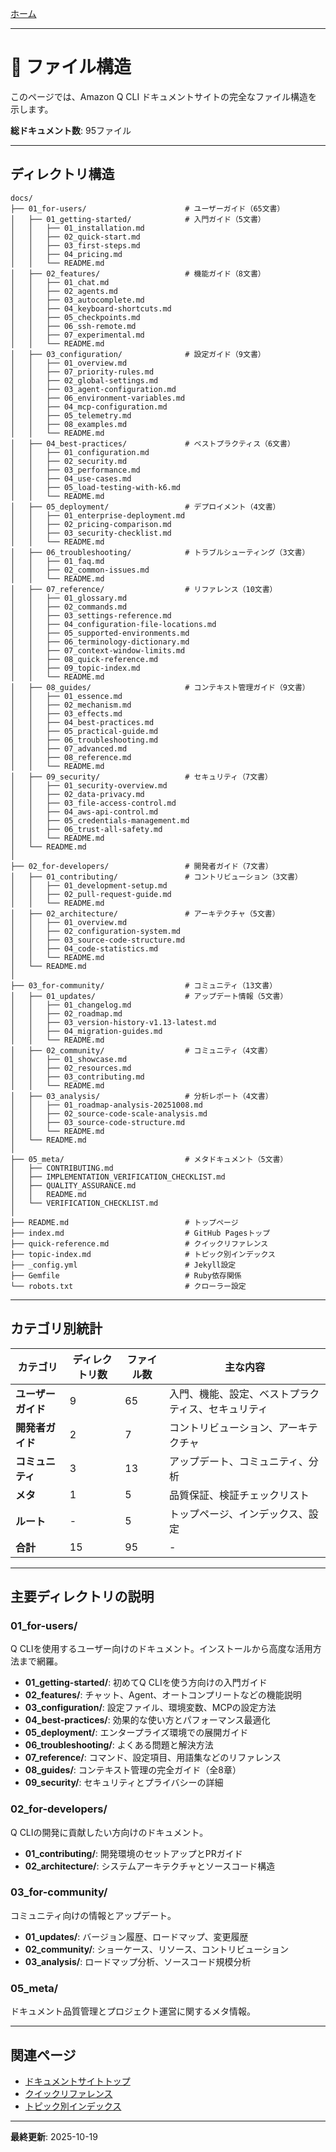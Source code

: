 [ホーム](README.md)

---

# 📁 ファイル構造

このページでは、Amazon Q CLI ドキュメントサイトの完全なファイル構造を示します。

**総ドキュメント数**: 95ファイル

---

## ディレクトリ構造

```
docs/
├── 01_for-users/                      # ユーザーガイド（65文書）
│   ├── 01_getting-started/            # 入門ガイド（5文書）
│   │   ├── 01_installation.md
│   │   ├── 02_quick-start.md
│   │   ├── 03_first-steps.md
│   │   ├── 04_pricing.md
│   │   └── README.md
│   ├── 02_features/                   # 機能ガイド（8文書）
│   │   ├── 01_chat.md
│   │   ├── 02_agents.md
│   │   ├── 03_autocomplete.md
│   │   ├── 04_keyboard-shortcuts.md
│   │   ├── 05_checkpoints.md
│   │   ├── 06_ssh-remote.md
│   │   ├── 07_experimental.md
│   │   └── README.md
│   ├── 03_configuration/              # 設定ガイド（9文書）
│   │   ├── 01_overview.md
│   │   ├── 07_priority-rules.md
│   │   ├── 02_global-settings.md
│   │   ├── 03_agent-configuration.md
│   │   ├── 06_environment-variables.md
│   │   ├── 04_mcp-configuration.md
│   │   ├── 05_telemetry.md
│   │   ├── 08_examples.md
│   │   └── README.md
│   ├── 04_best-practices/             # ベストプラクティス（6文書）
│   │   ├── 01_configuration.md
│   │   ├── 02_security.md
│   │   ├── 03_performance.md
│   │   ├── 04_use-cases.md
│   │   ├── 05_load-testing-with-k6.md
│   │   └── README.md
│   ├── 05_deployment/                 # デプロイメント（4文書）
│   │   ├── 01_enterprise-deployment.md
│   │   ├── 02_pricing-comparison.md
│   │   ├── 03_security-checklist.md
│   │   └── README.md
│   ├── 06_troubleshooting/            # トラブルシューティング（3文書）
│   │   ├── 01_faq.md
│   │   ├── 02_common-issues.md
│   │   └── README.md
│   ├── 07_reference/                  # リファレンス（10文書）
│   │   ├── 01_glossary.md
│   │   ├── 02_commands.md
│   │   ├── 03_settings-reference.md
│   │   ├── 04_configuration-file-locations.md
│   │   ├── 05_supported-environments.md
│   │   ├── 06_terminology-dictionary.md
│   │   ├── 07_context-window-limits.md
│   │   ├── 08_quick-reference.md
│   │   ├── 09_topic-index.md
│   │   └── README.md
│   ├── 08_guides/                     # コンテキスト管理ガイド（9文書）
│   │   ├── 01_essence.md
│   │   ├── 02_mechanism.md
│   │   ├── 03_effects.md
│   │   ├── 04_best-practices.md
│   │   ├── 05_practical-guide.md
│   │   ├── 06_troubleshooting.md
│   │   ├── 07_advanced.md
│   │   ├── 08_reference.md
│   │   └── README.md
│   ├── 09_security/                   # セキュリティ（7文書）
│   │   ├── 01_security-overview.md
│   │   ├── 02_data-privacy.md
│   │   ├── 03_file-access-control.md
│   │   ├── 04_aws-api-control.md
│   │   ├── 05_credentials-management.md
│   │   ├── 06_trust-all-safety.md
│   │   └── README.md
│   └── README.md
│
├── 02_for-developers/                 # 開発者ガイド（7文書）
│   ├── 01_contributing/               # コントリビューション（3文書）
│   │   ├── 01_development-setup.md
│   │   ├── 02_pull-request-guide.md
│   │   └── README.md
│   ├── 02_architecture/               # アーキテクチャ（5文書）
│   │   ├── 01_overview.md
│   │   ├── 02_configuration-system.md
│   │   ├── 03_source-code-structure.md
│   │   ├── 04_code-statistics.md
│   │   └── README.md
│   └── README.md
│
├── 03_for-community/                  # コミュニティ（13文書）
│   ├── 01_updates/                    # アップデート情報（5文書）
│   │   ├── 01_changelog.md
│   │   ├── 02_roadmap.md
│   │   ├── 03_version-history-v1.13-latest.md
│   │   ├── 04_migration-guides.md
│   │   └── README.md
│   ├── 02_community/                  # コミュニティ（4文書）
│   │   ├── 01_showcase.md
│   │   ├── 02_resources.md
│   │   ├── 03_contributing.md
│   │   └── README.md
│   ├── 03_analysis/                   # 分析レポート（4文書）
│   │   ├── 01_roadmap-analysis-20251008.md
│   │   ├── 02_source-code-scale-analysis.md
│   │   ├── 03_source-code-structure.md
│   │   └── README.md
│   └── README.md
│
├── 05_meta/                           # メタドキュメント（5文書）
│   ├── CONTRIBUTING.md
│   ├── IMPLEMENTATION_VERIFICATION_CHECKLIST.md
│   ├── QUALITY_ASSURANCE.md
│   │   README.md
│   └── VERIFICATION_CHECKLIST.md
│
├── README.md                          # トップページ
├── index.md                           # GitHub Pagesトップ
├── quick-reference.md                 # クイックリファレンス
├── topic-index.md                     # トピック別インデックス
├── _config.yml                        # Jekyll設定
├── Gemfile                            # Ruby依存関係
└── robots.txt                         # クローラー設定
```

---

## カテゴリ別統計

| カテゴリ | ディレクトリ数 | ファイル数 | 主な内容 |
|---------|--------------|-----------|---------|
| **ユーザーガイド** | 9 | 65 | 入門、機能、設定、ベストプラクティス、セキュリティ |
| **開発者ガイド** | 2 | 7 | コントリビューション、アーキテクチャ |
| **コミュニティ** | 3 | 13 | アップデート、コミュニティ、分析 |
| **メタ** | 1 | 5 | 品質保証、検証チェックリスト |
| **ルート** | - | 5 | トップページ、インデックス、設定 |
| **合計** | 15 | 95 | - |

---

## 主要ディレクトリの説明

### 01_for-users/
Q CLIを使用するユーザー向けのドキュメント。インストールから高度な活用方法まで網羅。

- **01_getting-started/**: 初めてQ CLIを使う方向けの入門ガイド
- **02_features/**: チャット、Agent、オートコンプリートなどの機能説明
- **03_configuration/**: 設定ファイル、環境変数、MCPの設定方法
- **04_best-practices/**: 効果的な使い方とパフォーマンス最適化
- **05_deployment/**: エンタープライズ環境での展開ガイド
- **06_troubleshooting/**: よくある問題と解決方法
- **07_reference/**: コマンド、設定項目、用語集などのリファレンス
- **08_guides/**: コンテキスト管理の完全ガイド（全8章）
- **09_security/**: セキュリティとプライバシーの詳細

### 02_for-developers/
Q CLIの開発に貢献したい方向けのドキュメント。

- **01_contributing/**: 開発環境のセットアップとPRガイド
- **02_architecture/**: システムアーキテクチャとソースコード構造

### 03_for-community/
コミュニティ向けの情報とアップデート。

- **01_updates/**: バージョン履歴、ロードマップ、変更履歴
- **02_community/**: ショーケース、リソース、コントリビューション
- **03_analysis/**: ロードマップ分析、ソースコード規模分析

### 05_meta/
ドキュメント品質管理とプロジェクト運営に関するメタ情報。

---

## 関連ページ

- [ドキュメントサイトトップ](README.md)
- [クイックリファレンス](01_for-users/07_reference/08_quick-reference.md)
- [トピック別インデックス](01_for-users/07_reference/09_topic-index.md)

---

**最終更新**: 2025-10-19
